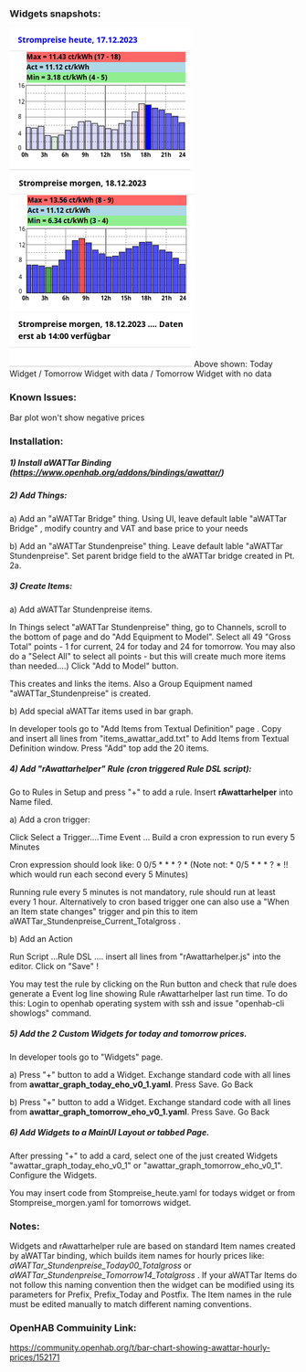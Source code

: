 ### Widgets snapshots:
<img src="Price_plot_today_v1.png"> <img src="Price_plot_tomorrow_ok_v1.png"> <img src="Price_plot_tomorrow_nodata_v1.png">
Above shown: Today Widget /  Tomorrow Widget with data / Tomorrow Widget with no data

### Known Issues:
Bar plot won't show negative prices

### Installation:

##### 1) Install aWATTar Binding (https://www.openhab.org/addons/bindings/awattar/)
##### 2) Add Things: 
 a) Add an "aWATTar Bridge" thing. Using UI, leave default lable "aWATTar Bridge" , modify country and VAT and base price to your needs
   
 b) Add an "aWATTar Stundenpreise" thing. Leave default lable "aWATTar Stundenpreise".  Set parent bridge field to the aWATTar bridge created in Pt. 2a.
##### 3) Create Items:
 a) Add aWATTar Stundenpreise items.
 
In Things select "aWATTar Stundenpreise" thing, go to Channels, scroll to the bottom of page 
and do "Add Equipment to Model". Select all 49 "Gross Total" points - 1 for current, 24 for today and 24 for tomorrow. You may also do a "Select All" to select all points - but this will create much more items than needed....)
Click "Add to Model" button. 

This creates and links the items. Also a Group Equipment named "aWATTar_Stundenpreise" is created.
   
 b) Add special aWATTar items used in bar graph. 
 
 In developer tools go to "Add Items from Textual Definition" page . 
Copy and insert all lines from "items_awattar_add.txt" to Add Items from Textual Definition window.
Press "Add" top add the 20 items.
##### 4) Add "rAwattarhelper" Rule (cron triggered Rule DSL script):
   Go to Rules in Setup and press "+" to add a rule. Insert **rAwattarhelper** into Name filed.
   
 a) Add a cron trigger:
 
 Click Select a Trigger....Time Event ... Build a cron expression to run every 5 Minutes

Cron expression should look like: 0 0/5 * * * ? *
(Note not: * 0/5 * * * ? *   !! which would run each second every 5 Minutes)
      
Running rule every 5 minutes is not mandatory, rule should run at least every 1 hour. Alternatively to cron based trigger one can also use a "When an Item state changes" trigger and pin this to item aWATTar_Stundenpreise_Current_Totalgross .
   
 b) Add an Action
 
 Run Script ...Rule DSL .... insert all lines from "rAwattarhelper.js" into the editor. Click on "Save" !
   
 You may test the rule by clicking on the Run button and check that rule does generate a Event log line showing Rule rAwattarhelper last run time. To do this: Login to openhab operating system with ssh and issue "openhab-cli showlogs" command.
   
##### 5) Add the 2 Custom Widgets for today and tomorrow prices. 

In developer tools go to "Widgets" page.
   
   a) Press "+" button to add a Widget. Exchange standard code with all lines from **awattar_graph_today_eho_v0_1.yaml**. Press Save. Go Back
   
   b) Press "+" button to add a Widget. Exchange standard code with all lines from **awattar_graph_tomorrow_eho_v0_1.yaml**. Press Save. Go Back
   
##### 6) Add Widgets to a MainUI Layout or tabbed Page.
    
   After pressing "+" to add a card, select one of the just created Widgets "awattar_graph_today_eho_v0_1" or "awattar_graph_tomorrow_eho_v0_1".
   Configure the Widgets. 
   
   You may insert code from Stompreise_heute.yaml for todays widget or from Stompreise_morgen.yaml for tomorrows widget.
   
### Notes:

Widgets and rAwattarhelper rule are based on standard Item names created by aWATTar binding, which builds item names for hourly prices like: *aWATTar_Stundenpreise_Today00_Totalgross* or *aWATTar_Stundenpreise_Tomorrow14_Totalgross* . If your aWATTar Items do not follow this naming convention then the widget can be modified using its parameters for Prefix, Prefix_Today and Postfix. The Item names in the rule must be edited manually to match different naming conventions.

### OpenHAB Commuinity Link:
https://community.openhab.org/t/bar-chart-showing-awattar-hourly-prices/152171
